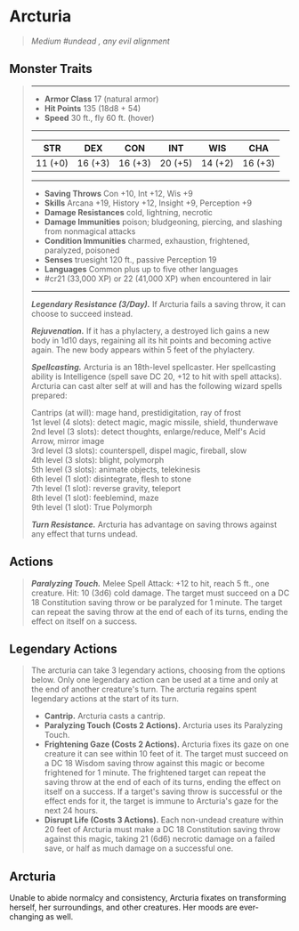 # Arcturia
>*Medium #undead , any evil alignment*
## Monster Traits
>___
>- **Armor Class** 17 (natural armor)
>- **Hit Points** 135 (18d8 + 54)
>- **Speed** 30 ft., fly 60 ft. (hover)
>___
>|STR|DEX|CON|INT|WIS|CHA|
>|:---:|:---:|:---:|:---:|:---:|:---:|
>|11 (+0)|16 (+3)|16 (+3)|20 (+5)|14 (+2)|16 (+3)|
>___
>- **Saving Throws** Con +10, Int +12, Wis +9
>- **Skills** Arcana +19, History +12, Insight +9, Perception +9
>- **Damage Resistances** cold, lightning, necrotic
>- **Damage Immunities** poison; bludgeoning, piercing, and slashing from nonmagical attacks
>- **Condition Immunities** charmed, exhaustion, frightened, paralyzed, poisoned
>- **Senses** truesight 120 ft., passive Perception 19
>- **Languages** Common plus up to five other languages
>- #cr21 (33,000 XP) or 22 (41,000 XP) when encountered in lair
>___
>***Legendary Resistance (3/Day).*** If Arcturia fails a saving throw, it can choose to succeed instead.  
>
>***Rejuvenation.*** If it has a phylactery, a destroyed lich gains a new body in 1d10 days, regaining all its hit points and becoming active again. The new body appears within 5 feet of the phylactery.  
>
>***Spellcasting.*** Arcturia is an 18th-level spellcaster. Her spellcasting ability is Intelligence (spell save DC 20, +12 to hit with spell attacks). Arcturia can cast alter self at will and has the following wizard spells prepared:  
>
>Cantrips (at will): mage hand, prestidigitation, ray of frost  
>1st level (4 slots): detect magic, magic missile, shield, thunderwave  
>2nd level (3 slots): detect thoughts, enlarge/reduce, Melf's Acid Arrow, mirror image  
>3rd level (3 slots): counterspell, dispel magic, fireball, slow  
>4th level (3 slots): blight, polymorph  
>5th level (3 slots): animate objects, telekinesis  
>6th level (1 slot): disintegrate, flesh to stone  
>7th level (1 slot): reverse gravity, teleport  
>8th level (1 slot): feeblemind, maze  
>9th level (1 slot): True Polymorph  
>
>
>***Turn Resistance.*** Arcturia has advantage on saving throws against any effect that turns undead.  
>
## Actions
>***Paralyzing Touch.*** Melee Spell Attack: +12 to hit, reach 5 ft., one creature. Hit: 10 (3d6) cold damage. The target must succeed on a DC 18 Constitution saving throw or be paralyzed for 1 minute. The target can repeat the saving throw at the end of each of its turns, ending the effect on itself on a success.  
>
## Legendary Actions
>The arcturia can take 3 legendary actions, choosing from the options below. Only one legendary action can be used at a time and only at the end of another creature's turn. The arcturia regains spent legendary actions at the start of its turn.
>
>- **Cantrip.** Arcturia casts a cantrip.
>- **Paralyzing Touch (Costs 2 Actions).** Arcturia uses its Paralyzing Touch.
>- **Frightening Gaze (Costs 2 Actions).** Arcturia fixes its gaze on one creature it can see within 10 feet of it. The target must succeed on a DC 18 Wisdom saving throw against this magic or become frightened for 1 minute. The frightened target can repeat the saving throw at the end of each of its turns, ending the effect on itself on a success. If a target's saving throw is successful or the effect ends for it, the target is immune to Arcturia's gaze for the next 24 hours.
>- **Disrupt Life (Costs 3 Actions).** Each non-undead creature within 20 feet of Arcturia must make a DC 18 Constitution saving throw against this magic, taking 21 (6d6) necrotic damage on a failed save, or half as much damage on a successful one.
## Arcturia
Unable to abide normalcy and consistency, Arcturia fixates on transforming herself, her surroundings, and other creatures. Her moods are ever-changing as well.